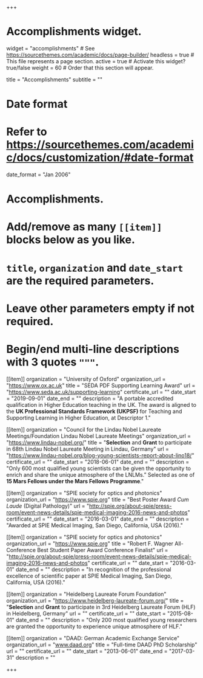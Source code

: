 +++
# Accomplishments widget.
widget = "accomplishments"  # See https://sourcethemes.com/academic/docs/page-builder/
headless = true  # This file represents a page section.
active = true  # Activate this widget? true/false
weight = 60  # Order that this section will appear.

title = "Accomplish&shy;ments"
subtitle = ""

# Date format
#   Refer to https://sourcethemes.com/academic/docs/customization/#date-format
date_format = "Jan 2006"

# Accomplishments.
#   Add/remove as many `[[item]]` blocks below as you like.
#   `title`, `organization` and `date_start` are the required parameters.
#   Leave other parameters empty if not required.
#   Begin/end multi-line descriptions with 3 quotes `"""`.

[[item]]
  organization = "University of Oxford"
  organization_url = "https://www.ox.ac.uk"
  title = "SEDA PDF Supporting Learning Award"
  url = "https://www.seda.ac.uk/supporting-learning"
  certificate_url = ""
  date_start = "2019-09-01"
  date_end = ""
  description = "A portable accredited qualification in Higher Education teaching in the UK. The award is aligned to the __UK Professional Standards Framework (UKPSF)__ for Teaching and Supporting Learning in Higher Education, at Descriptor 1."

[[item]]
  organization = "Council for the Lindau Nobel Laureate Meetings/Foundation Lindau Nobel Laureate Meetings"
  organization_url = "https://www.lindau-nobel.org/"
  title = "__Selection__ and __Grant__ to participate in 68th Lindau Nobel Laureate Meeting in Lindau, Germany"
  url = "https://www.lindau-nobel.org/blog-young-scientists-report-about-lino18/"
  certificate_url = ""
  date_start = "2018-06-01"
  date_end = ""
  description = "Only 600 most qualified young scientists can be given the opportunity to enrich and share the unique atmosphere of the LNLMs.” Selected as one of __15 Mars Fellows under the Mars Fellows Programme__."
  
[[item]]
  organization = "SPIE society for optics and photonics"
  organization_url = "https://www.spie.org"
  title = "Best Poster Award *Cum Laude* (Digital Pathology)"
  url = "http://spie.org/about-spie/press-room/event-news-details/spie-medical-imaging-2016-news-and-photos"
  certificate_url = ""
  date_start = "2016-03-01"
  date_end = ""
  description = "Awarded at SPIE Medical Imaging, San Diego, California, USA (2016)."
  
[[item]]
  organization = "SPIE society for optics and photonics"
  organization_url = "https://www.spie.org"
  title = "Robert F. Wagner All-Conference Best Student Paper Award Conference Finalist"
  url = "http://spie.org/about-spie/press-room/event-news-details/spie-medical-imaging-2016-news-and-photos"
  certificate_url = ""
  date_start = "2016-03-01"
  date_end = ""
  description = "In recognition of the professional excellence of scientific paper at SPIE Medical Imaging, San Diego, California, USA (2016)."
  
[[item]]
  organization = "Heidelberg Laureate Forum Foundation"
  organization_url = "https://www.heidelberg-laureate-forum.org/"
  title = "__Selection__ and __Grant__ to participate in 3rd Heidelberg Laureate Forum (HLF) in Heidelberg, Germany"
  url = ""
  certificate_url = ""
  date_start = "2015-08-01"
  date_end = ""
  description = "Only 200 most qualified young researchers are granted the opportunity to experience unique atmosphere of HLF."
  
[[item]]
  organization = "DAAD: German Academic Exchange Service"
  organization_url = "www.daad.org"
  title = "Full-time DAAD PhD Scholarship"
  url = ""
  certificate_url = ""
  date_start = "2013-06-01"
  date_end = "2017-03-31"
  description = ""

+++
